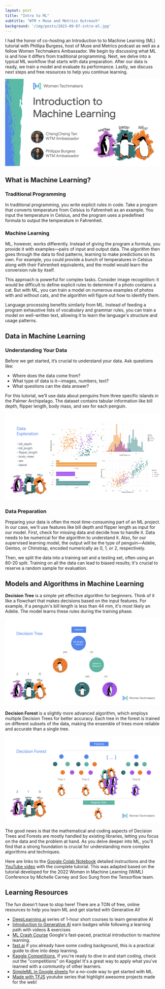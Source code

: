 ```yaml
---
layout: post
title: "Intro to ML"
subtitle: "WTM + Muse and Metrics Outreach"
background: '/img/posts/2023-09-07-intro-ml.jpg'
---
```


I had the honor of co-hosting an Introduction to to Machine Learning (ML) tutorial with Phillipa Burgess, host of Muse and Metrics podcast as well as a fellow Women Techmakers Ambassador. We begin by discussing what ML is and how it differs from traditional programming. Next, we delve into a typical ML workflow that starts with data preparation. After our data is ready, we train a model and evaluate its performance. Lastly, we discuss next steps and free resources to help you continue learning.

![Welcome](/img/2023/2023-09-07-intro-ml-welcome.png)

## What is Machine Learning?

### Traditional Programming

In traditional programming, you write explicit rules in code. Take a program that converts temperature from Celsius to Fahrenheit as an example. You input the temperature in Celsius, and the program uses a predefined formula to output the temperature in Fahrenheit.

### Machine Learning

ML, however, works differently. Instead of giving the program a formula, you provide it with examples—pairs of input and output data. The algorithm then goes through the data to find patterns, learning to make predictions on its own. For example, you could provide a bunch of temperatures in Celsius along with their Fahrenheit equivalents, and the model would learn the conversion rule by itself.

This approach is powerful for complex tasks. Consider image recognition: it would be difficult to define explicit rules to determine if a photo contains a cat. But with ML, you can train a model on numerous examples of photos with and without cats, and the algorithm will figure out how to identify them.

Language processing benefits similarly from ML. Instead of feeding a program exhaustive lists of vocabulary and grammar rules, you can train a model on well-written text, allowing it to learn the language's structure and usage patterns.

## Data in Machine Learning

### Understanding Your Data

Before we get started, it’s crucial to understand your data. Ask questions like:

- Where does the data come from?
- What type of data is it—images, numbers, text?
- What questions can the data answer?

For this tutorial, we’ll use data about penguins from three specific islands in the Palmer Archipelago. The dataset contains tabular information like bill depth, flipper length, body mass, and sex for each penguin.

![Data Explore](/img/2023/2023-09-07-intro-ml-data-explore.png)

### Data Preparation

Preparing your data is often the most time-consuming part of an ML project. In our case, we'll use features like bill depth and flipper length as input for our model. First, check for missing data and decide how to handle it. Data needs to be numerical for the algorithm to understand it. Also, for our supervised learning model, the output will be the type of penguin—Adelie, Gentoo, or Chinstrap, encoded numerically as 0, 1, or 2, respectively.

Then, we split the data into a training set and a testing set, often using an 80-20 split. Training on all the data can lead to biased results; it's crucial to reserve a random sample for evaluation.

## Models and Algorithms in Machine Learning

**Decision Tree** is a simple yet effective algorithm for beginners. Think of it like a flowchart that makes decisions based on the input features. For example, if a penguin's bill length is less than 44 mm, it's most likely an Adelie. The model learns these rules during the training phase.

![Decision Tree](/img/2023/2023-09-07-intro-ml-tree.png)

**Decision Forest** is a slightly more advanced algorithm, which employs multiple Decision Trees for better accuracy. Each tree in the forest is trained on different subsets of the data, making the ensemble of trees more reliable and accurate than a single tree.

![Decision Forest](/img/2023/2023-09-07-intro-ml-forest.png)

The good news is that the mathematical and coding aspects of Decision Trees and Forests are mostly handled by existing libraries, letting you focus on the data and the problem at hand. As you delve deeper into ML, you'll find that a strong foundation is crucial for understanding more complex algorithms and techniques.

Here are links to the [Google Colab Notebook](https://bit.ly/WTM23_introML) detailed instructions and the [YouTube video](https://www.youtube.com/watch?v=stgiAM8pTq8&t) with the complete tutorial. This was adapted based on the tutorial developed for the 2022 Women in Machine Learning (WiML) Conference by Michelle Carney and Soo Sung from the Tensorflow team.

## Learning Resources

The fun doesn't have to stop here! There are a TON of free, online resources to help you learn ML and get started with Generative AI!

- [DeepLearning.ai](https://www.deeplearning.ai/short-courses/) series of 1-hour short courses to learn generative AI
- [Introduction to Generative AI](https://www.cloudskillsboost.google/journeys/118) earn badges while following a learning path with videos & exercises
- [ML Crash Course](https://developers.google.com/machine-learning/crash-course) Google's fast-paced, practical introduction to machine learning.
- [fast.ai](https://www.fast.ai/) if you already have some coding background, this is a practical guide to dive into deep learning.
- [Kaggle Competitions](https://www.kaggle.com/competitions), If you're ready to dive in and start coding, check out the "competitions" on Kaggle! It's a great way to apply what you've learned with a community of other learners.
- [SimpleML in Google sheets](https://simplemlforsheets.com/tutorial.html) for a no-code way to get started with ML.
- [Made with TFJS](https://goo.gle/made-with-tfjs) youtube series that highlight awesome projects made for the web!